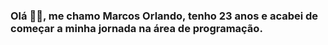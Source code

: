 ### Olá 👋👋, me chamo Marcos Orlando, tenho 23 anos e acabei de começar a minha jornada na área de programação.

